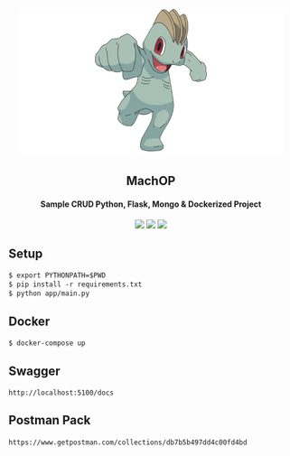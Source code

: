 <p align="center">
  <a href="https://github.com/lakindu95/MachOP"><img src="./app/assets/readme-logo.png"></a>
</p>

<h2 align="center">
MachOP
</h2>

<h4 align="center">
Sample CRUD Python, Flask, Mongo &amp; Dockerized Project
</h4>
<p align="center">
 <a href="https://github.com/lakindu95/MachOP"><img src="https://img.shields.io/badge/Mach-OP-blue.svg"></a>
 <a href="https://opensource.org/licenses/Apache-2.0"><img src="https://img.shields.io/github/license/lakindu95/MachOP.svg"></a>
 <a href="https://github.com/lakindu95/MachOP/issues"><img src="https://img.shields.io/github/issues/lakindu95/MachOP.svg"></a>
</p>

## Setup

```
$ export PYTHONPATH=$PWD
$ pip install -r requirements.txt
$ python app/main.py 

```

## Docker
```
$ docker-compose up
```

## Swagger

```
http://localhost:5100/docs
```

## Postman Pack

```
https://www.getpostman.com/collections/db7b5b497dd4c00fd4bd
```